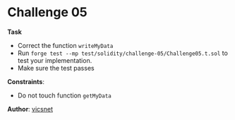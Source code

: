 # Challenge 05

**Task**
- Correct the function `writeMyData`
- Run `forge test --mp test/solidity/challenge-05/Challenge05.t.sol` to test your implementation.
- Make sure the test passes

**Constraints**:
- Do not touch function `getMyData`

**Author**: [vicsnet](https://github.cocm/vicsnet)
